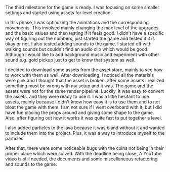 The third milestone for the game is ready. I was focusing on some smaller settings and started using assets for level creation.

In this phase, I was optimizing the animations and the corresponding movements. This involved mainly changing the max level of the upgrades and the basic values and then testing if it feels good. I didn't have a specific way of figuring out the numbers, just started the game and tested if it is okay or not. I also tested adding sounds to the game. I started off with walking sounds but couldn't find an audio clip which would be good. Although I would like to add background music and experiment with other sound e.g. gold pickup just to get to know that system as well. 

I decided to download some assets from the asset store, mainly to see how to work with them as well. After downloading, I noticed all the materials were pink and I thought that the asset is broken. after some assets I realized something must be wrong with my setup and it was. The game and the assets were not for the same render pipeline. Luckily, it was easy to convert the assets, and they were ready to use it. I was a little hesitant to use assets, mainly because I didn't know how easy it is to use them and to not bloat the game with them. I am not sure if I went overboard with it, but I did have fun placing the props around and giving some shape to the game. Also, after figuring out how it works it was quite fast to put together a level.

I also added particles to the lava because it was bland without it and wanted to include them into the project. Plus, it was a way to introduce myself to the particles.

After that, there were some noticeable bugs with the coins not being in their proper place which were solved. With the deadline being close, A YouTube video is still needed, the documents and some miscellaneous refactoring and sounds to the game.


